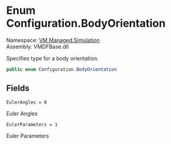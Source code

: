# Enum Configuration.BodyOrientation

Namespace: [VM.Managed.Simulation](VM.Managed.Simulation.md)  
Assembly: VMDFBase.dll  

Specifies type for a body orientation.

```csharp
public enum Configuration.BodyOrientation
```

## Fields

`EulerAngles = 0` 

Euler Angles



`EulerParameters = 1` 

Euler Parameters




